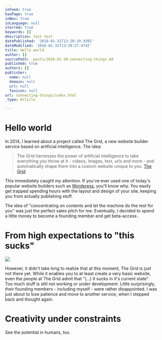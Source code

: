 ```yaml
---
inFeed: true
hasPage: true
inNav: true
inLanguage: null
starred: true
keywords: []
description: test test
datePublished: '2016-01-31T13:20:29.939Z'
dateModified: '2016-01-31T13:20:27.474Z'
title: Hello world
author: []
sourcePath: _posts/2016-01-30-connecting-things.md
published: true
authors: []
publisher:
  name: null
  domain: null
  url: null
  favicon: null
url: connecting-things/index.html
_type: Article

---
```

# Hello world

In 2014, I learned about a project called The Grid,  a new website builder service based on artificial intelligence. The idea:

> The Grid harnesses the power of artificial intelligence to take everything you throw at it - videos, images, text, urls and more - and automatically shape them into a custom website unique to you. [The Grid][0]

This immediately caught my attention. If you've ever used one of today's popular website builders such as [Wordpress][1], you'll know why. You easily get trapped spending hours with the layout and design of your site, keeping you from actually publishing stuff.

The idea of "concentrating on contents and let the machine do the rest for you" was just the perfect sales pitch for me. Eventually, I decided to spend a little money to become a founding member and get beta-access .

# From high expectations to "this sucks"
![](https://the-grid-user-content.s3-us-west-2.amazonaws.com/c7379feb-90f9-456c-bdfa-8c134566e128.gif)

However, it didn't take long to realize that at this moment,  The Grid is just not there yet. While it enables you to at least create a very basic website, even the people at The Grid admit that "(...) it sucks in it's current state". Too much stuff is still not working or under development. Little surprisingly, their founding members - including myself - were rather disappointed. I was just about to lose patience and move to another service, when I stepped back and thought again.

# Creativity under constraints

See the potential in humans, too.

[0]: www.thegrid.io
[1]: www.wordpress.org